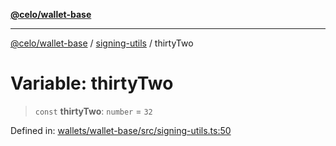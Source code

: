 [**@celo/wallet-base**](../../README.md)

***

[@celo/wallet-base](../../README.md) / [signing-utils](../README.md) / thirtyTwo

# Variable: thirtyTwo

> `const` **thirtyTwo**: `number` = `32`

Defined in: [wallets/wallet-base/src/signing-utils.ts:50](https://github.com/celo-org/developer-tooling/blob/master/packages/sdk/wallets/wallet-base/src/signing-utils.ts#L50)

